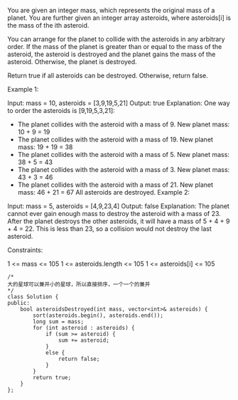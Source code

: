 You are given an integer mass, which represents the original mass of a planet. You are further given an integer array asteroids, where asteroids[i] is the mass of the ith asteroid.

You can arrange for the planet to collide with the asteroids in any arbitrary order. If the mass of the planet is greater than or equal to the mass of the asteroid, the asteroid is destroyed and the planet gains the mass of the asteroid. Otherwise, the planet is destroyed.

Return true if all asteroids can be destroyed. Otherwise, return false.

 

Example 1:

Input: mass = 10, asteroids = [3,9,19,5,21]
Output: true
Explanation: One way to order the asteroids is [9,19,5,3,21]:
- The planet collides with the asteroid with a mass of 9. New planet mass: 10 + 9 = 19
- The planet collides with the asteroid with a mass of 19. New planet mass: 19 + 19 = 38
- The planet collides with the asteroid with a mass of 5. New planet mass: 38 + 5 = 43
- The planet collides with the asteroid with a mass of 3. New planet mass: 43 + 3 = 46
- The planet collides with the asteroid with a mass of 21. New planet mass: 46 + 21 = 67
All asteroids are destroyed.
Example 2:

Input: mass = 5, asteroids = [4,9,23,4]
Output: false
Explanation: 
The planet cannot ever gain enough mass to destroy the asteroid with a mass of 23.
After the planet destroys the other asteroids, it will have a mass of 5 + 4 + 9 + 4 = 22.
This is less than 23, so a collision would not destroy the last asteroid.
 

Constraints:

1 <= mass <= 105
1 <= asteroids.length <= 105
1 <= asteroids[i] <= 105

```
/*
大的星球可以兼并小的星球，所以直接排序，一个一个的兼并
*/
class Solution {
public:
    bool asteroidsDestroyed(int mass, vector<int>& asteroids) {
        sort(asteroids.begin(), asteroids.end());
        long sum = mass;
        for (int asteroid : asteroids) {
            if (sum >= asteroid) {
                sum += asteroid;
            }
            else {
                return false;
            }
        }
        return true;
    }
};
```
